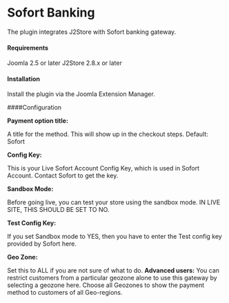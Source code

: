 # Sofort Banking

The plugin integrates J2Store with Sofort banking gateway.

#### Requirements

Joomla 2.5 or later
J2Store 2.8.x or later

#### Installation
Install the plugin via the Joomla Extension Manager.

####Configuration

**Payment option title:**

A title for the method. This will show up in the checkout steps. Default: Sofort

**Config Key:**

This is your Live Sofort Account Config Key, which is used in Sofort Account. Contact Sofort to get the key.
	
**Sandbox Mode:**

Before going live, you can test your store using the sandbox mode. IN LIVE SITE, THIS SHOULD BE SET TO NO.

**Test Config Key:**

If you set Sandbox mode to YES, then you have to enter the Test config key provided by Sofort here.

**Geo Zone:**

Set this to ALL if you are not sure of what to do.
**Advanced users:** You can restrict customers from a particular geozone alone to use this gateway by selecting a geozone here.
Choose all Geozones to show the payment method to customers of all Geo-regions. 